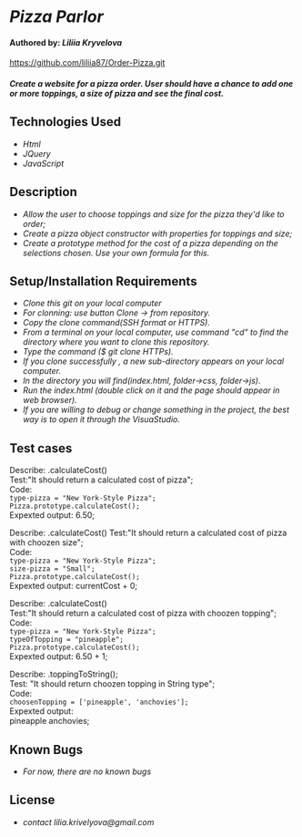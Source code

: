 # _Pizza Parlor_

#### Authored by: _**Liliia Kryvelova**_

https://github.com/liliia87/Order-Pizza.git

#### _Create a website for a pizza order. User should have a chance to add one or more toppings, a size of pizza and see the final cost._

## Technologies Used
* _Html_
* _JQuery_
* _JavaScript_

## Description

* _Allow the user to choose toppings and size for the pizza they'd like to order;_
* _Create a pizza object constructor with properties for toppings and size;_
* _Create a prototype method for the cost of a pizza depending on the selections chosen. Use your own formula for this._

## Setup/Installation Requirements

* _Clone this git on your local computer_
* _For clonning: use button Clone -> from repository._
* _Copy the clone command(SSH format or HTTPS)._
* _From a terminal on your local computer, use command "cd" to find the directory where you want to clone this repository._
* _Type the command ($ git clone HTTPs)._
* _If you clone successfully , a new sub-directory appears on your local computer._
* _In the directory you will find(index.html, folder->css, folder->js)._
* _Run the index.html (double click on it and the page should appear in web browser)._
* _If you are willing to debug or change something in the project, the best way is to open it through the VisuaStudio._

## Test cases
Describe: .calculateCost()  
Test:"It should return a calculated cost of pizza";  
Code:  
`type-pizza = "New York-Style Pizza";`  
`Pizza.prototype.calculateCost();`  
Expexted output: 6.50;  

Describe: .calculateCost()
Test:"It should return a calculated cost of pizza with choozen size";  
Code:  
`type-pizza = "New York-Style Pizza";`  
`size-pizza = "Small";`  
`Pizza.prototype.calculateCost();`  
Expexted output: currentCost + 0;  

Describe: .calculateCost()  
Test:"It should return a calculated cost of pizza with choozen topping";  
Code:  
`type-pizza = "New York-Style Pizza";`  
`typeOfTopping = "pineapple";`  
`Pizza.prototype.calculateCost();`  
Expexted output: 6.50 + 1;

Describe: .toppingToString();  
Test: "It should return choozen topping in String type";  
Code:  
`choosenTopping = ['pineapple', 'anchovies'];`  
Expexted output:  
pineapple anchovies;

## Known Bugs

* _For now, there are no known bugs_

## License

* _contact_  _lilia.krivelyova@gmail.com_
